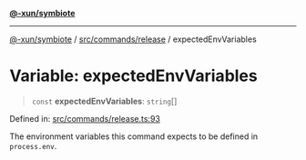 [**@-xun/symbiote**](../../../../README.md)

***

[@-xun/symbiote](../../../../README.md) / [src/commands/release](../README.md) / expectedEnvVariables

# Variable: expectedEnvVariables

> `const` **expectedEnvVariables**: `string`[]

Defined in: [src/commands/release.ts:93](https://github.com/Xunnamius/symbiote/blob/e4a3480a34344acbb42f5fad75ae58e0064f0a51/src/commands/release.ts#L93)

The environment variables this command expects to be defined in
`process.env`.
